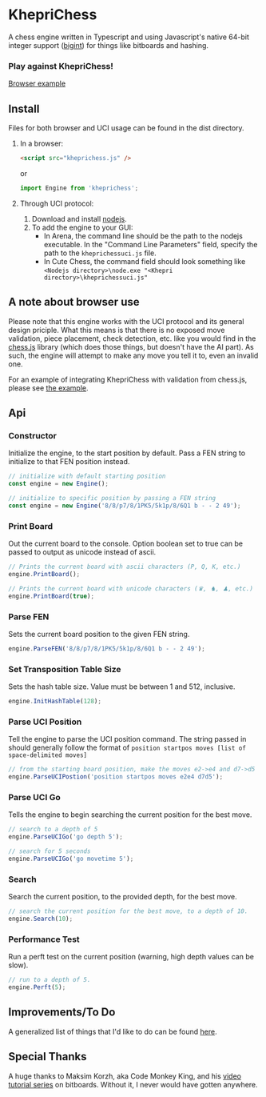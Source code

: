 # KhepriChess

A chess engine written in Typescript and using Javascript's native 64-bit integer support ([bigint](https://developer.mozilla.org/en-US/docs/Web/JavaScript/Reference/Global_Objects/BigInt)) for things like bitboards and hashing.

### Play against KhepriChess!
[Browser example](https://kurt1288.github.io/KhepriChess/examples/khepri.html)

## Install

Files for both browser and UCI usage can be found in the dist directory.

1. In a browser:

   ```html
   <script src="kheprichess.js" />
   ```
   or

   ```js
   import Engine from 'kheprichess';
   ```

2. Through UCI protocol:

   1. Download and install [nodejs](https://nodejs.org/en/).
   2. To add the engine to your GUI:
      * In Arena, the command line should be the path to the nodejs executable. In the "Command Line Parameters" field, specify the path to the `kheprichessuci.js` file.
      * In Cute Chess, the command field should look something like `<Nodejs directory>\node.exe "<Khepri directory>\kheprichessuci.js"`

## A note about browser use

Please note that this engine works with the UCI protocol and its general design priciple. What this means is that there is no exposed move validation, piece placement, check detection, etc. like you would find in the [chess.js](https://github.com/jhlywa/chess.js) library (which does those things, but doesn't have the AI part). As such, the engine will attempt to make any move you tell it to, even an invalid one.

For an example of integrating KhepriChess with validation from chess.js, please see [the example](https://kurt1288.github.io/KhepriChess/examples/khepri.html).

## Api

### Constructor

Initialize the engine, to the start position by default. Pass a FEN string to initialize to that FEN position instead.

```js
// initialize with default starting position
const engine = new Engine();

// initialize to specific position by passing a FEN string
const engine = new Engine('8/8/p7/8/1PK5/5k1p/8/6Q1 b - - 2 49');
```

### Print Board

Out the current board to the console. Option boolean set to true can be passed to output as unicode instead of ascii.

```js
// Prints the current board with ascii characters (P, Q, K, etc.)
engine.PrintBoard();

// Prints the current board with unicode characters (♛, ♞, ♟︎, etc.)
engine.PrintBoard(true);
```

### Parse FEN

Sets the current board position to the given FEN string.

```js
engine.ParseFEN('8/8/p7/8/1PK5/5k1p/8/6Q1 b - - 2 49');
```

### Set Transposition Table Size

Sets the hash table size. Value must be between 1 and 512, inclusive.

```js
engine.InitHashTable(128);
```

### Parse UCI Position

Tell the engine to parse the UCI position command. The string passed in should generally follow the format of `position startpos moves [list of space-delimited moves]`

```js
// from the starting board position, make the moves e2->e4 and d7->d5
engine.ParseUCIPostion('position startpos moves e2e4 d7d5');
```

### Parse UCI Go

Tells the engine to begin searching the current position for the best move.

```js
// search to a depth of 5
engine.ParseUCIGo('go depth 5');

// search for 5 seconds
engine.ParseUCIGo('go movetime 5');
```

### Search

Search the current position, to the provided depth, for the best move.

```js
// search the current position for the best move, to a depth of 10.
engine.Search(10);
```

### Performance Test

Run a perft test on the current position (warning, high depth values can be slow).

```js
// run to a depth of 5.
engine.Perft(5);
```

## Improvements/To Do

A generalized list of things that I'd like to do can be found [here](https://github.com/kurt1288/KhepriChess/wiki/Improvements).

## Special Thanks

A huge thanks to Maksim Korzh, aka Code Monkey King, and his [video tutorial series](https://www.youtube.com/playlist?list=PLmN0neTso3Jxh8ZIylk74JpwfiWNI76Cs) on bitboards. Without it, I never would have gotten anywhere.

